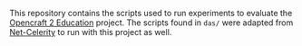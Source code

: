 This repository contains the scripts used to run experiments to evaluate the [Opencraft 2 Education](https://github.com/ZainMunir/Opencraft-2-Education) project. The scripts found in `das/` were adapted from [Net-Celerity](https://github.com/atlarge-research/Net-Celerity) to run with this project as well.


